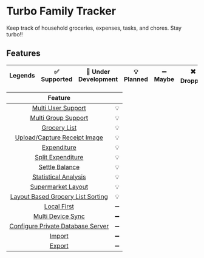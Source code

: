 # Turbo Family Tracker

Keep track of household groceries, expenses, tasks, and chores. Stay turbo!!

## Features

| Legends | :white_check_mark: Supported | :construction: Under Development | :bulb: Planned | :heavy_minus_sign: Maybe | :heavy_multiplication_x: Dropped | :x: Not Supported |
|:-------:|:----------------------------:|:--------------------------------:|:--------------:|:------------------------:|:--------------------------------:|:------------------|

|                            Feature                             |                    |
|:--------------------------------------------------------------:|:------------------:|
|              [Multi User Support](./docs/user.md)              |       :bulb:       |
|             [Multi Group Support](./docs/group.md)             |       :bulb:       |
|              [Grocery List](./docs/groceries.md)               |       :bulb:       |
|    [Upload/Capture Receipt Image](./docs/receipt_image.md)     |       :bulb:       |
|              [Expenditure](./docs/expenditure.md)              |       :bulb:       |
|        [Split Expenditure](./docs/expenditure.md#Split)        |       :bulb:       |
|         [Settle Balance](./docs/expenditure.md#Settle)         |       :bulb:       |
|     [Statistical Analysis](./docs/statistical_analysis.md)     |       :bulb:       |
|          [Supermarket Layout](./docs/shop_layout.md)           |       :bulb:       |
| [Layout Based Grocery List Sorting](./docs/groceries.md#sort)  |       :bulb:       |
|              [Local First](./docs/local_first.md)              | :heavy_minus_sign: |
|       [Multi Device Sync](./docs/local_databse.md#sync)        | :heavy_minus_sign: |
| [Configure Private Database Server](./docs/private_databse.md) | :heavy_minus_sign: |
|                   [Import](./docs/import.md)                   | :heavy_minus_sign: |
|                   [Export](./docs/export.md)                   | :heavy_minus_sign: |